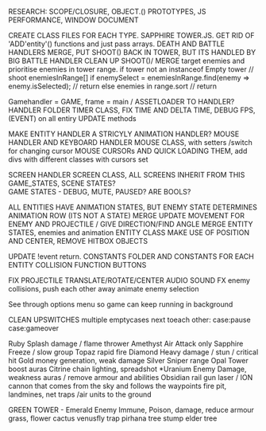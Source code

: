 RESEARCH: SCOPE/CLOSURE,  OBJECT.() PROTOTYPES, JS PERFORMANCE, WINDOW DOCUMENT

CREATE CLASS FILES FOR EACH TYPE.  SAPPHIRE TOWER.JS.  GET RID OF 'ADD'entity'() functions and just pass arrays. 
DEATH AND BATTLE HANDLERS MERGE, PUT SHOOT() BACK IN TOWER, BUT ITS HANDLED BY BIG BATTLE HANDLER
CLEAN UP SHOOT()/ MERGE target enemies and prioritise enemies in tower range.
if tower not an instanceof Empty tower // shoot
enemiesInRange[]
if enemySelect = enemiesInRange.find(enemy => enemy.isSelected); // return
else enemies in range.sort // return



Gamehandler = GAME, frame = main /  ASSETLOADER TO HANDLER?  HANDLER FOLDER
TIMER CLASS, FIX TIME AND DELTA TIME, DEBUG FPS, (EVENT) on all entiry UPDATE methods

MAKE ENTITY HANDLER A STRICYLY ANIMATION HANDLER?
MOUSE HANDLER AND KEYBOARD HANDLER
MOUSE CLASS, with setters /switch for changing cursor
MOUSE CURSORs AND QUICK LOADING THEM, add divs with different classes with cursors set

SCREEN HANDLER
SCREEN CLASS, ALL SCREENS INHERIT FROM THIS
GAME_STATES, SCENE STATES?   
GAME STATES - DEBUG, MUTE, PAUSED? ARE BOOLS?

ALL ENTITIES HAVE ANIMATION STATES, BUT ENEMY STATE DETERMINES ANIMATION ROW (ITS NOT A STATE)
MERGE UPDATE MOVEMENT FOR ENEMY AND PROJECTILE / GIVE DIRECTION/FIND ANGLE
MERGE ENTITY STATES, enemies and animation
ENTITY CLASS
MAKE USE OF POSITION AND CENTER, REMOVE HITBOX OBJECTS

UPDATE !event return. 
CONSTANTS FOLDER AND CONSTANTS FOR EACH ENTITY
COLLISION FUNCTION BUTTONS

FIX PROJECTILE TRANSLATE/ROTATE/CENTER
AUDIO SOUND FX
enemy collisions, push each other away
animate enemy selection

See through options menu so game can keep running in background 

CLEAN UPSWITCHES multiple emptycases next toeach other:
case:pause
case:gameover

Ruby		Splash damage / flame thrower
Amethyst  	Air Attack only
Sapphire	Freeze / slow group 
Topaz 		rapid fire
Diamond		Heavy damage / stun / critical hit 
Gold 		money generation, weak damage
Silver		Sniper range
Opal		Tower boost auras
Citrine     chain lighting, spreadshot
*Uranium	Enemy Damage, weakness auras / remove armour and abilities
Obsidian	rail gun laser / ION cannon that comes from the sky and follows the waypoints
fire pit, landmines, net traps /air units to the ground

GREEN TOWER - Emerald Enemy Immune, Poison, damage, reduce armour
grass,
flower
cactus
venusfly trap
pirhana
tree stump
elder tree


